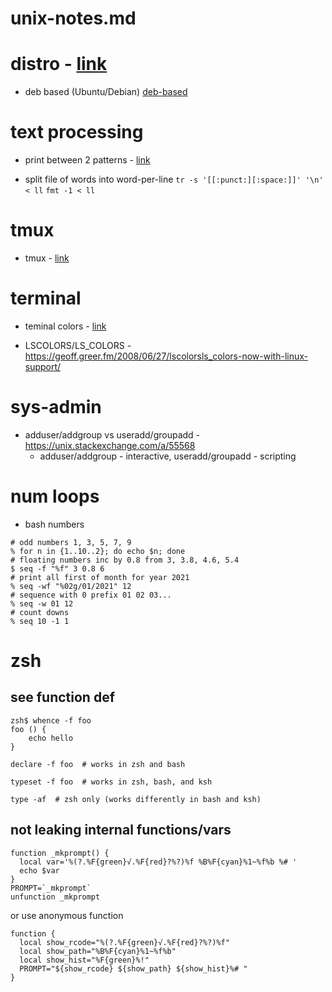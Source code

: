 # unix-notes.md

# distro - [link](./unix/distro.md)
* deb based (Ubuntu/Debian) [deb-based](./unix/distro.md#deb-based)


# text processing

* print between 2 patterns - [link](./unix/awk-sed.md) 

* split file of words into word-per-line
  `tr -s '[[:punct:][:space:]]' '\n' < ll`
  `fmt -1 < ll`

# tmux

* tmux - [link](./unix/tmux.md)


# terminal

* teminal colors - [link](./unix/terminal-console.md#colors)

* LSCOLORS/LS_COLORS - https://geoff.greer.fm/2008/06/27/lscolorsls_colors-now-with-linux-support/


# sys-admin

* adduser/addgroup vs useradd/groupadd - https://unix.stackexchange.com/a/55568
  * adduser/addgroup - interactive, useradd/groupadd - scripting


# num loops

* bash numbers
```
# odd numbers 1, 3, 5, 7, 9
% for n in {1..10..2}; do echo $n; done
# floating numbers inc by 0.8 from 3, 3.8, 4.6, 5.4
$ seq -f "%f" 3 0.8 6
# print all first of month for year 2021
% seq -wf "%02g/01/2021" 12
# sequence with 0 prefix 01 02 03... 
% seq -w 01 12 
# count downs
% seq 10 -1 1
```

# zsh

## see function def
```
zsh$ whence -f foo
foo () {
    echo hello
}

declare -f foo  # works in zsh and bash

typeset -f foo  # works in zsh, bash, and ksh

type -af  # zsh only (works differently in bash and ksh)
```

## not leaking internal functions/vars
```
function _mkprompt() {                                                      
  local var='%(?.%F{green}√.%F{red}?%?)%f %B%F{cyan}%1~%f%b %# '
  echo $var
}
PROMPT=`_mkprompt`
unfunction _mkprompt
```
or use anonymous function
```
function {            
  local show_rcode="%(?.%F{green}√.%F{red}?%?)%f"
  local show_path="%B%F{cyan}%1~%f%b"
  local show_hist="%F{green}%!"
  PROMPT="${show_rcode} ${show_path} ${show_hist}%# " 
}
```